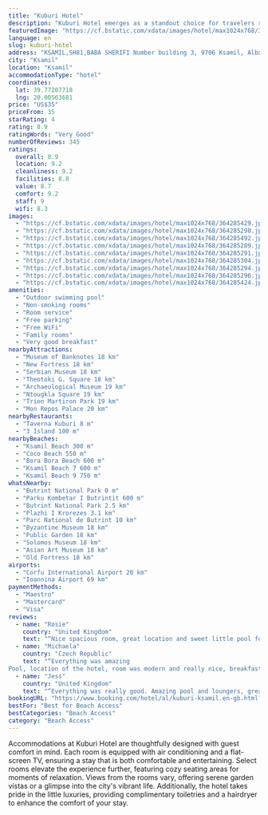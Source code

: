 ```yaml
---
title: "Kuburi Hotel"
description: "Kuburi Hotel emerges as a standout choice for travelers seeking comfort and convenience in Ksamil."
featuredImage: "https://cf.bstatic.com/xdata/images/hotel/max1024x768/364285429.jpg?k=bcf6cc0a45679cdc035e3a87711f01ec441331f6eabbb458ab054efec4f68580&o=&hp=1"
language: en
slug: kuburi-hotel
address: "KSAMIL,SH81,BABA SHERIFI Number building 3, 9706 Ksamil, Albania"
city: "Ksamil"
location: "Ksamil"
accommodationType: "hotel"
coordinates:
  lat: 39.77207718
  lng: 20.00563681
price: "US$35"
priceFrom: 35
starRating: 4
rating: 8.9
ratingWords: "Very Good"
numberOfReviews: 345
ratings:
  overall: 8.9
  location: 9.2
  cleanliness: 9.2
  facilities: 8.8
  value: 8.7
  comfort: 9.2
  staff: 9
  wifi: 8.3
images:
  - "https://cf.bstatic.com/xdata/images/hotel/max1024x768/364285429.jpg?k=bcf6cc0a45679cdc035e3a87711f01ec441331f6eabbb458ab054efec4f68580&o=&hp=1"
  - "https://cf.bstatic.com/xdata/images/hotel/max1024x768/364285298.jpg?k=84f8ab273966015c6f7123fbddbc193779e69b053b03978a0eeb441d0f6a1a84&o=&hp=1"
  - "https://cf.bstatic.com/xdata/images/hotel/max1024x768/364285492.jpg?k=ac99049593ed4bbd6351c1aa1e618a8028651fb8c1d4204320df22b2a6360640&o=&hp=1"
  - "https://cf.bstatic.com/xdata/images/hotel/max1024x768/364285289.jpg?k=8bcf5e08490b80483b6002e5e62c86d8f8621a0c2aba664b84421398546f273f&o=&hp=1"
  - "https://cf.bstatic.com/xdata/images/hotel/max1024x768/364285291.jpg?k=dddc4f631937fdd124789bd00cfac7e1eed4900064f563d13c52cdeedee98aef&o=&hp=1"
  - "https://cf.bstatic.com/xdata/images/hotel/max1024x768/364285304.jpg?k=277f1b10a87fb9d5da704e11b13d3dc01fe2f3e36cf8f4e988c8ecabb63fc9f8&o=&hp=1"
  - "https://cf.bstatic.com/xdata/images/hotel/max1024x768/364285294.jpg?k=13236cd10233ef44d7c233fce0bbf86be3c052dbe0bde831ab386fdca1401ee2&o=&hp=1"
  - "https://cf.bstatic.com/xdata/images/hotel/max1024x768/364285296.jpg?k=d6ca0c93dd61646498b0b39deb5b07aecdb28cd3877f0522182b8f405fb9bfee&o=&hp=1"
  - "https://cf.bstatic.com/xdata/images/hotel/max1024x768/364285424.jpg?k=ca54ae44cf7e3453a0d3f36eeeb1beb48965034613c085a54f940e55173d8a3b&o=&hp=1"
amenities:
  - "Outdoor swimming pool"
  - "Non-smoking rooms"
  - "Room service"
  - "Free parking"
  - "Free WiFi"
  - "Family rooms"
  - "Very good breakfast"
nearbyAttractions:
  - "Museum of Banknotes 18 km"
  - "New Fortress 18 km"
  - "Serbian Museum 18 km"
  - "Theotoki G. Square 18 km"
  - "Archaeological Museum 19 km"
  - "Ntougkla Square 19 km"
  - "Trion Martiron Park 19 km"
  - "Mon Repos Palace 20 km"
nearbyRestaurants:
  - "Taverna Kuburi 8 m"
  - "3 Island 100 m"
nearbyBeaches:
  - "Ksamil Beach 300 m"
  - "Coco Beach 550 m"
  - "Bora Bora Beach 600 m"
  - "Ksamil Beach 7 600 m"
  - "Ksamil Beach 9 750 m"
whatsNearby:
  - "Butrint National Park 0 m"
  - "Parku Kombetar I Butrintit 600 m"
  - "Butrint National Park 2.5 km"
  - "Plazhi I Krorezes 3.1 km"
  - "Parc National de Butrint 10 km"
  - "Byzantine Museum 18 km"
  - "Public Garden 18 km"
  - "Solomos Museum 18 km"
  - "Asian Art Museum 18 km"
  - "Old Fortress 18 km"
airports:
  - "Corfu International Airport 20 km"
  - "Ioannina Airport 69 km"
paymentMethods:
  - "Maestro"
  - "Mastercard"
  - "Visa"
reviews:
  - name: "Rosie"
    country: "United Kingdom"
    text: "“Nice spacious room, great location and sweet little pool for the small amount of guests”"
  - name: "Michaela"
    country: "Czech Republic"
    text: "“Everything was amazing
Pool, location of the hotel, room was modern and really nice, breakfast was tasty and staff was very friendly, thank you for great stay😊”"
  - name: "Jess"
    country: "United Kingdom"
    text: "“Everything was really good. Amazing pool and loungers, great location, breakfast was a good buffet situation from 8am - 10am, they sell drinks at the bar that you can have by the pool. Supermarket is about 50 yards away and it's about 5 mins walk...”"
bookingURL: "https://www.booking.com/hotel/al/kuburi-ksamil.en-gb.html?aid=8035640"
bestFor: "Best for Beach Access"
bestCategories: "Beach Access"
category: "Beach Access"
---
```


Accommodations at Kuburi Hotel are thoughtfully designed with guest comfort in mind. Each room is equipped with air conditioning and a flat-screen TV, ensuring a stay that is both comfortable and entertaining. Select rooms elevate the experience further, featuring cozy seating areas for moments of relaxation. Views from the rooms vary, offering serene garden vistas or a glimpse into the city's vibrant life. Additionally, the hotel takes pride in the little luxuries, providing complimentary toiletries and a hairdryer to enhance the comfort of your stay.